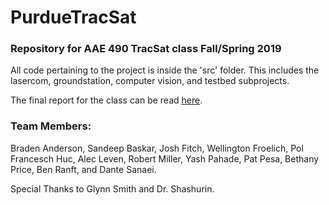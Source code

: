 # PurdueTracSat
### Repository for AAE 490 TracSat class Fall/Spring 2019

All code pertaining to the project is inside the 'src' folder. This includes the lasercom, groundstation, computer vision, and testbed subprojects. 

The final report for the class can be read [here](https://github.com/sbaskar1997/PurdueTracSat/blob/master/docs/TracSat%20Final%20Report.pdf). 


### Team Members:
Braden Anderson, Sandeep Baskar, Josh Fitch, Wellington Froelich, Pol Francesch Huc, Alec Leven, Robert Miller, Yash Pahade, Pat Pesa, Bethany Price, Ben Ranft, and Dante Sanaei.

Special Thanks to Glynn Smith and Dr. Shashurin.
